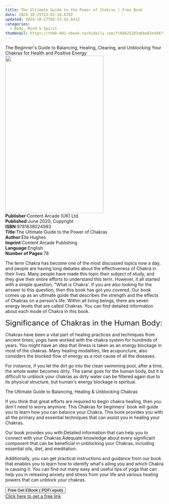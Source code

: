 ```yaml
---
title: The Ultimate Guide to the Power of Chakras | Free Book
date: 2024-10-25T23:02:18.670Z
updated: 2024-10-27T03:53:42.641Z
categories:
  - Body, Mind & Spirit
thumbnail: https://thmb-001-ebook.techidaily.com/fc66b25283abba82edd47f570914eccd140a6978aad919e56b44a5a2ef7128e9.jpg
---
```

<main id="book-container">
  <div class="flex flex-col">
    <div class="book-brief flex-1 py-6 px-4 sm:p-6 md:py-10 md:px-8">
      <!-- brief-->
      <div class="book-brief-main">
        The Beginner's Guide to Balancing, Healing, Clearing, and Unblocking
        Your Chakras for Health and Positive Energy
      </div>
    </div>
    <div
      class="book-meta-info flex-1 grid gap-4 col-start-1 col-end-3 row-start-1 sm:mb-6 sm:grid-cols-4 lg:gap-6 lg:col-start-2 lg:row-end-6 lg:row-span-6 lg:mb-0"
    >
      <div
        class="book-meta-info-left place-content-center mt-4 p-4 text-sm leading-6 col-start-2 col-span-2 dark:text-slate-400"
      >
        <img
          class="w-full h-500 object-cover rounded-lg sm:h-255 sm:col-span-2 lg:col-span-full"
          src="https://img-001-ebook.techidaily.com/57f8560ed6c8fc85ab335eefd19fd11dc8039fae08618f30d26bcd7d56bdf87e.jpg"
          alt=""
          width="312"
          height="500"
        />
      </div>
      <div
        class="book-meta-info-right mt-2 col-start-1 row-start-2 col-span-3 self-center"
      >
        <!-- meta data  -->
        <div class="flex flex-col px-4 md:px-8">
          <div class="flex-1">
            <strong>Publisher</strong>:<span class="px-2"
              >Content Arcade (UK) Ltd.</span
            >
          </div>
          <div class="flex-1">
            <strong>Published</strong>:<span class="px-2"
              >June 2020; Copyright</span
            >
          </div>
          <div class="flex-1">
            <strong>ISBN</strong>:<span class="px-2">9781838024963</span>
          </div>
          <div class="flex-1">
            <strong>Title</strong>:<span class="px-2"
              >The Ultimate Guide to the Power of Chakras</span
            >
          </div>
          <div class="flex-1">
            <strong>Author</strong>:<span class="px-2">Ella Hughes</span>
          </div>
          <div class="flex-1">
            <strong>Imprint</strong>:<span class="px-2"
              >Content Arcade Publishing</span
            >
          </div>
          <div class="flex-1">
            <strong>Language</strong>:<span class="px-2">English</span>
          </div>
          <div class="flex-1">
            <strong>Number of Pages</strong>:<span class="px-2">78</span>
          </div>
        </div>
      </div>
    </div>
    <div class="book-description flex-1 py-6 px-4 sm:p-6 md:py-10 md:px-8">
      <div class="book-description-main">
        <div accordion-content="" id="description">
          <p>
            The term Chakra has become one of the most discussed topics now a
            day, and people are having long debates about the effectiveness of
            Chakra in their lives. Many people have made this topic their
            subject of study, and they give their entire efforts to understand
            this term. However, it all started with a simple question, "What is
            Chakra'. If you are also looking for the answer to this question,
            then this book has got you covered. Our book comes up as an ultimate
            guide that describes the strength and the effects of Chakras on a
            person's life. Within all living beings, there are seven energy
            levels that are called Chakras. You can find detailed information
            about each mode of Chakra in this book.
          </p>
          <p>
            <span style="font-size: 24px"
              >Significance of Chakras in the Human Body:</span
            >
          </p>
          <p>
            Chakras have been a vital part of healing practices and techniques
            from ancient times, yogis have worked with the chakra system for
            hundreds of years. You might have an idea that illness is taken as
            an energy blockage in most of the chakras. Many healing modalities,
            like acupuncture, also considers the blocked flow of energy as a
            root cause of all the diseases.
          </p>
          <p>
            For instance, if you let the dirt go into the clean swimming pool,
            after a time, the whole water becomes dirty. The same goes for the
            human body, but it is difficult to unblock your chakras as dirty
            water can be filtered again due to its physical structure, but
            human's energy blockage is spiritual.
          </p>
          <p>
            The Ultimate Guide to Balancing, Healing &amp; Unblocking Chakras
          </p>
          <p>
            If you think that great efforts are required to begin chakra
            healing, then you don't need to worry anymore. This Chakras for
            beginners' book will guide you to learn how you can balance your
            Chakra. This book provides you with all the primary and essential
            techniques that can assist you in healing your Chakras.
          </p>
          Our book provides you with:Detailed information that can help you to
          connect with your Chakras.Adequate knowledge about every significant
          component that can be beneficial in unblocking your Chakras, including
          essential oils, diet, and meditation.
          <p>
            Additionally, you can get practical instructions and guidance from
            our book that enables you to learn how to identify what's ailing you
            and which Chakra is causing it. You can find out many easy and
            useful tips of yoga that can help you in releasing anxiety and
            stress from your life and various healing powers that can unblock
            your chakras.
          </p>
        </div>
        <div class="accordion-fader"></div>
      </div>
    </div>
    <div class="book-excerpts flex-1 py-6 px-4 sm:p-6 md:py-10 md:px-8"></div>
    <div
      class="book-about-author flex-1 py-6 px-4 sm:p-6 md:py-10 md:px-8"
    ></div>
    <div class="book-free-get flex-1 py-6 px-4 sm:p-6 md:py-10 md:px-8">
      <button
        id="btn-free-get"
        class="bg-blue-500 hover:bg-blue-700 text-white font-bold py-2 px-4 rounded"
      >
        Free Get EBook (.PDF/.epub)
      </button>
      <div id="countdown-display" class="px-2 text-lg mt-2"></div>
      <a
        id="free-link"
        class="hidden bg-blue-500 hover:bg-blue-700 text-white font-bold py-2 px-4 rounded"
        href="https://www.ebooks.com/en-us/book/210054982/the-ultimate-guide-to-the-power-of-chakras/ella-hughes/"
        target="_blank"
        >Click here to get a free link</a
      >
    </div>
    <script>
      let countdownTime = 0;
      let countdownInterval = null;
      document
        .getElementById('btn-free-get')
        .addEventListener('click', startCountdown);
      function startCountdown() {
        countdownTime = new Date().getTime() + 60000 * 3;
        countdownInterval = setInterval(updateCountdown, 1000);
        document.getElementById('btn-free-get').disabled = true;
        document
          .getElementById('btn-free-get')
          .classList.add('bg-gray-500', 'cursor-not-allowed');
      }
      function updateCountdown() {
        let currentTime = new Date().getTime();
        let timeLeft = countdownTime - currentTime;
        let secondsLeft = Math.floor(timeLeft / 1000);
        document.getElementById('countdown-display').innerHTML =
          `Remaining time: ${secondsLeft} seconds.`;
        if (secondsLeft <= 0) {
          clearInterval(countdownInterval);
          document.getElementById('btn-free-get').classList.add('hidden');
          document.getElementById('free-link').classList.remove('hidden');
          document.getElementById('countdown-display').innerHTML = '';
        }
      }
    </script>
  </div>
</main>

<ins class="adsbygoogle"
      style="display:block"
      data-ad-client="ca-pub-7571918770474297"
      data-ad-slot="8358498916"
      data-ad-format="auto"
      data-full-width-responsive="true"></ins>
    